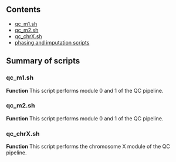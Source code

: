 ## Contents

* [qc_m1.sh](#qc_m1)
* [qc_m2.sh](#qc_m2)
* [qc_chrX.sh](#qc_chrX)
* [phasing and imputation scripts](#phasing_imputaiton)

## Summary of scripts

### qc_m1.sh

**Function**
This script performs module 0 and 1 of the QC pipeline.

### qc_m2.sh

**Function**
This script performs module 0 and 1 of the QC pipeline.

### qc_chrX.sh

**Function**
This script performs the chromosome X module of the QC pipeline.
